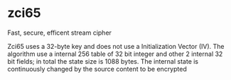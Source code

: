 # zci65
Fast, secure, efficent stream cipher

Zci65 uses a 32-byte key and does not use a Initialization Vector (IV).
The algorithm use a internal 256 table of 32 bit integer and other 2 internal 32 bit fields; in total the state size is 1088 bytes.
The internal state is continuously changed by the source content to be encrypted
